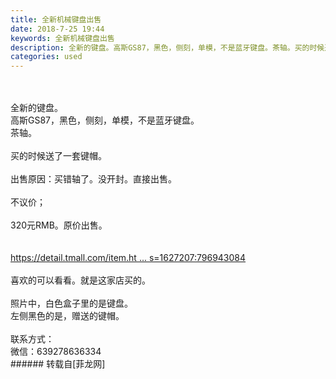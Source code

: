 ```yaml
---
title: 全新机械键盘出售
date: 2018-7-25 19:44
keywords: 全新机械键盘出售
description: 全新的键盘。高斯GS87，黑色，侧刻，单模，不是蓝牙键盘。茶轴。买的时候送了一套键帽。 出售原因：买错轴了。没开封。直接出售。不议价；320元RMB。原价出售。https://detail.tmall.com/item.ht ... s=1627207:796943084喜欢的可以看看。就是这家店买的。照片中，白色盒子里的是键盘。左侧黑色的是，赠送的键帽。 联系方式：微信：639278636334
categories: used
---
```

<td class="t_f" id="postmessage_1552042">

<br/>
<br/>
全新的键盘。<br/>
高斯GS87，黑色，侧刻，单模，不是蓝牙键盘。<br/>
茶轴。<br/>
<br/>
买的时候送了一套键帽。 <br/>
<br/>
出售原因：买错轴了。没开封。直接出售。<br/>
<br/>
不议价；<br/>
<br/>
320元RMB。原价出售。<br/>
<br/>
<br/>
<a href="https://detail.tmall.com/item.htm?id=44403155994&amp;spm=a1z09.2.0.0.41212e8d061imI&amp;_u=p1kde55ff66c&amp;sku_properties=1627207:796943084" target="_blank">https://detail.tmall.com/item.ht ... s=1627207:796943084</a><br/>
<br/>
喜欢的可以看看。就是这家店买的。<br/>
<br/>
照片中，白色盒子里的是键盘。<br/>
左侧黑色的是，赠送的键帽。 <br/>
<br/>
联系方式：<br/>
微信：639278636334<br/>
</td>
###### 转载自[菲龙网]
